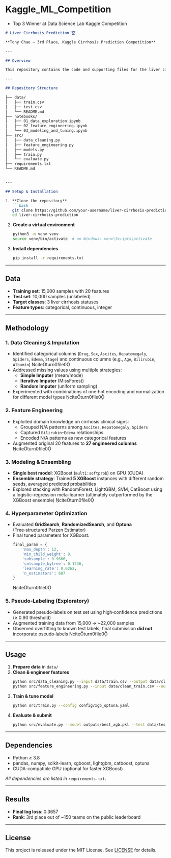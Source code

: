 # Kaggle_ML_Competition
- Top 3 Winner at Data Science Lab Kaggle Competition
```markdown
# Liver Cirrhosis Prediction 🏆

**Tony Chae – 3rd Place, Kaggle Cirrhosis Prediction Competition**

---

## Overview

This repository contains the code and supporting files for the liver cirrhosis classification project that earned **3rd place** in the [Kaggle Cirrhosis Prediction Competition](https://www.kaggle.com/competitions) under the “multi-class classification” challenge. We leverage advanced data-cleaning, feature-engineering, and ensemble modeling techniques to predict patient status across three classes with high accuracy and low log loss.

---

## Repository Structure

├── data/
│   ├── train.csv
│   ├── test.csv
│   └── README.md
├── notebooks/
│   ├── 01_data_exploration.ipynb
│   ├── 02_feature_engineering.ipynb
│   └── 03_modeling_and_tuning.ipynb
├── src/
│   ├── data_cleaning.py
│   ├── feature_engineering.py
│   ├── models.py
│   ├── train.py
│   └── evaluate.py
├── requirements.txt
└── README.md


---

## Setup & Installation

1. **Clone the repository**  
   ```bash
   git clone https://github.com/your-username/liver-cirrhosis-prediction.git
   cd liver-cirrhosis-prediction
   ```

2. **Create a virtual environment**  
   ```bash
   python3 -m venv venv
   source venv/bin/activate  # on Windows: venv\Scripts\activate
   ```

3. **Install dependencies**  
   ```bash
   pip install -r requirements.txt
   ```

---

## Data

- **Training set**: 15,000 samples with 20 features  
- **Test set**: 10,000 samples (unlabeled)  
- **Target classes**: 3 liver cirrhosis statuses  
- **Feature types**: categorical, continuous, integer 

---

## Methodology

### 1. Data Cleaning & Imputation  
- Identified categorical columns (`Drug`, `Sex`, `Ascites`, `Hepatomegaly`, `Spiders`, `Edema`, `Stage`) and continuous columns (e.g., `Age`, `Bilirubin`, `Albumin`) citeturn0file0  
- Addressed missing values using multiple strategies:
  - **Simple Imputer** (mean/mode)
  - **Iterative Imputer** (MissForest)
  - **Random Imputer** (uniform sampling)
- Experimented with combinations of one‑hot encoding and normalization for different model types citeturn0file0

### 2. Feature Engineering  
- Exploited domain knowledge on cirrhosis clinical signs:
  - Grouped N/A patterns among `Ascites`, `Hepatomegaly`, `Spiders`
  - Captured `Bilirubin`–`Edema` relationships
  - Encoded N/A patterns as new categorical features
- Augmented original 20 features to **27 engineered columns** citeturn0file0

### 3. Modeling & Ensembling  
- **Single best model**: XGBoost (`multi:softprob`) on GPU (CUDA)  
- **Ensemble strategy**: Trained **5 XGBoost** instances with different random seeds, averaged predicted probabilities  
- Explored stacking with RandomForest, LightGBM, SVM, CatBoost using a logistic-regression meta-learner (ultimately outperformed by the XGBoost ensemble) citeturn0file0

### 4. Hyperparameter Optimization  
- Evaluated **GridSearch**, **RandomizedSearch**, and **Optuna** (Tree‑structured Parzen Estimator)  
- Final tuned parameters for XGBoost:  
  ```python
  final_param = {
      'max_depth': 12,
      'min_child_weight': 8,
      'subsample': 0.9666,
      'colsample_bytree': 0.1236,
      'learning_rate': 0.0262,
      'n_estimators': 687
  }
  ```  
  citeturn0file0

### 5. Pseudo‑Labeling (Exploratory)  
- Generated pseudo‑labels on test set using high‑confidence predictions (≥ 0.90 threshold)  
- Augmented training data from 15,000 → ~22,000 samples  
- Observed overfitting to known test labels; final submission **did not** incorporate pseudo‑labels citeturn0file0

---

## Usage

1. **Prepare data** in `data/`
2. **Clean & engineer features**  
   ```bash
   python src/data_cleaning.py --input data/train.csv --output data/clean_train.csv
   python src/feature_engineering.py --input data/clean_train.csv --output data/fe_train.csv
   ```
3. **Train & tune model**  
   ```bash
   python src/train.py --config config/xgb_optuna.yaml
   ```
4. **Evaluate & submit**  
   ```bash
   python src/evaluate.py --model outputs/best_xgb.pkl --test data/test.csv --output submission.csv
   ```

---

## Dependencies

- Python ≥ 3.8  
- pandas, numpy, scikit-learn, xgboost, lightgbm, catboost, optuna  
- CUDA-compatible GPU (optional for faster XGBoost)  

_All dependencies are listed in_ `requirements.txt`.

---

## Results

- **Final log loss**: 0.3657  
- **Rank**: 3rd place out of ~150 teams on the public leaderboard  

---

## License

This project is released under the MIT License. See [LICENSE](LICENSE) for details.
```
